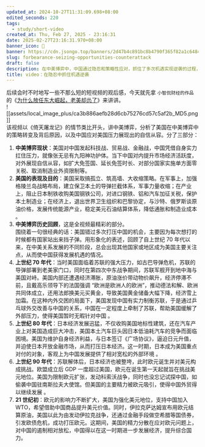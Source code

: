 ```yaml
---
updated_at: 2024-10-27T11:31:09.698+08:00
edited_seconds: 220
tags:
  - study/short-video
created_at: Thu, Feb 27, 2025 - 23:16:31
date: 2025-02-27T23:16:31.970+08:00
banner_icon: 🐽
banner: https://cdn.jsongo.top/banners/2d47b4c891bc8b4790f365f82a1c6484.jpeg
slug: forbearance-seizing-opportunities-counterattack
draft: false
description: 在中美博弈中，中国通过隐忍和策略性应对，抓住了多次机遇实现逆袭的过程，分析了美国策略的转变及其背后的原因
title: video：在隐忍中抓住机遇逆袭
---
```

 后续会时不时地写一些不那么短的短视频的观后感，今天就先拿 `小智侃财经的作品` 的《[为什么放任东大崛起，老美却怂了](https://v.douyin.com/i5jK3E5H/)》来讲讲。  
![[assets/local_image_plus/ca3b886aefb28d6cb75276cd57c5af2b_MD5.png]]  
 该视频以《倚天屠龙记》的情节类比开头，讲中美博弈，分析了美国在中美博弈中的策略转变及背后原因，以及中国应对美国压力展现出的自信从容。分了三部分：
1. **中美博弈现状**：美国对中国发起科技战、贸易战、金融战，中国凭借自身实力扛住压力，就像张无忌有九阳神功护体。当下中国对内提升市场经济活跃度，对外展现自信从容，如扩大免签国、延长免签时长、对部分国家实施单方面零关税、取消制造业外资限制等。
2. **美国的表现及目的**：美国采取搞孤立、筑高墙、大收缩策略。在军事上，加强格陵兰岛战略布局，建立保卫本土的导弹拦截体系，军事力量收缩；在产业上，阻止日本制铁收购美国钢铁公司，对进口钢铁、铝和汽车加征关税，保护本土制造业；在经济上，退出世界卫生组织和巴黎协定，与沙特、俄罗斯谈原油价格，发展传统能源产业，稳定美元石油结算体系，降低通胀和制造业成本 。
3. **中美博弈历史回顾**，这是全视频最精彩的部分。  
围绕着一句很经典的话：美国错过多次打压中国的机会，主要因为每次想打的时候都有国家站出来挡子弹。用形象化的表述，回顾了自上世纪 70 年代以来，在中美关系发展的不同阶段，总会出现其他国家或地区成为美国主要关注点，从而使中国获得发展机遇的情况。
1. **上世纪 70 年代**：当时美国面临着苏联的强大压力，如古巴导弹危机，苏联的导弹部署到老美家门口，同时在第四次中东战争期间，苏联军舰开到地中海与美国对峙。美国内部还遭遇经济滞胀，原油涨价带动物价飙升，经济停滞不前，且戴高乐领导下的法国强调 “欧洲是欧洲人的欧洲”，推动德法和解、欧洲共同体成立，还用法郎换美元买黄金，导致美国黄金储备大幅下降，经济雪上加霜。在这种内外交困的局面下，美国发现中国有实力制衡苏联，于是通过乒乓球外交改善与中国的关系，中国在一定程度上牵制了苏联，帮助美国缓解了外部压力，使得美国暂时无暇针对中国 。
2. **上世纪 80 年代**：日本经济发展迅猛，不仅收购美国地标性建筑，还在汽车产业上对美国造成巨大冲击，美国本土汽车巨头因日本低油耗汽车的竞争而面临困境。美国为维护自身经济利益，与日本签订《广场协议》，逼迫日元升值，并迫使日本开放金融市场，从而打压日本经济。这一时期，日本成为美国重点对付的对象，客观上为中国发展提供了相对宽松的外部环境 。
3. **上世纪 90 年代**：苏联解体后，日本经济也被整垮，此时欧元诞生并对美元构成挑战。欧盟成立后 GDP 一度超过美国，欧元在诞生第一天起就旨在挑战美元地位。美国为限制欧元扩张，发动科索沃战争，同时也没忘记试探中国，如偷袭中国驻南斯拉夫大使馆。但美国的主要精力被欧元吸引，使得中国外贸得以继续发展 。
4. **21 世纪初**：欧元的影响力不断扩大，美国为强化美元地位，支持中国加入 WTO，希望借助中国商品提升美元价值。同时，伊拉克萨达姆宣布用欧元结算原油，美国以此为由发动伊拉克战争，还通过金融手段做空希腊等国债券，引发欧债危机，成功打压欧元。这期间，美国的精力分散在应对欧元问题上，对中国的遏制相对放松，中国得以在这一时期进一步发展经济，提升综合国力。
